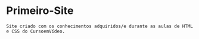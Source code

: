 # Primeiro-Site
    Site criado com os conhecimentos adquiridos/e durante as aulas de HTML e CSS do CursoemVídeo.
